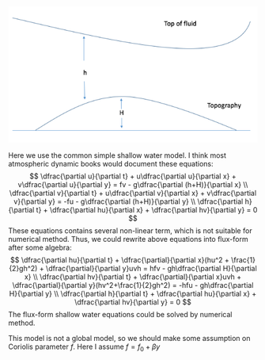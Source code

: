

![illustration](./pics/illustration.png)

Here we use the common simple shallow water model. I think most atmospheric dynamic books would document these equations:
$$
\dfrac{\partial u}{\partial t} + u\dfrac{\partial u}{\partial x} + v\dfrac{\partial u}{\partial y} = fv - g\dfrac{\partial (h+H)}{\partial x} \\
\dfrac{\partial v}{\partial t} + u\dfrac{\partial v}{\partial x} + v\dfrac{\partial v}{\partial y} = -fu - g\dfrac{\partial (h+H)}{\partial y} \\
\dfrac{\partial h}{\partial t} + \dfrac{\partial hu}{\partial x} + \dfrac{\partial hv}{\partial y} = 0
$$
These equations contains several non-linear term, which is not suitable for numerical method. Thus, we could rewrite above equations into flux-form after some algebra:
$$
\dfrac{\partial hu}{\partial t} + \dfrac{\partial}{\partial x}(hu^2 + \frac{1}{2}gh^2) + \dfrac{\partial}{\partial y}uvh = hfv - gh\dfrac{\partial H}{\partial x} \\
\dfrac{\partial hv}{\partial t} + \dfrac{\partial}{\partial x}uvh + \dfrac{\partial}{\partial y}(hv^2+\frac{1}{2}gh^2) = -hfu - gh\dfrac{\partial H}{\partial y} \\
\dfrac{\partial h}{\partial t} + \dfrac{\partial hu}{\partial x} + \dfrac{\partial hv}{\partial y} = 0
$$
The flux-form shallow water equations could be solved by numerical method.  

This model is not a global model, so we should make some assumption on Coriolis parameter $f$. Here I assume $f=f_0+\beta y$

